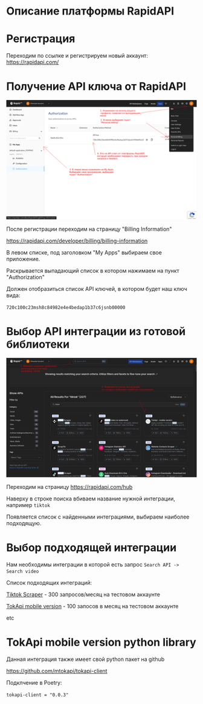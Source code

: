 # Описание платформы RapidAPI

# Регистрация

Переходим по ссылке и регистрируем новый аккаунт: https://rapidapi.com/

# Получение API ключа от RapidAPI

![](./rapid_personal_billing.png)

После регистрации переходим на страницу "Billing Information"

https://rapidapi.com/developer/billing/billing-information

В левом списке, под заголовком "My Apps" выбираем свое приложение.

Раскрывается выпадающий список в котором нажимаем на пункт "Authorization"

Должен отобразиться список API ключей, в котором будет наш ключ вида:

`720c100c23msh8c84982e4e4bedap1b37c6jsnb00000`

# Выбор API интеграции из готовой библиотеки

![](rapid_hub_tiktok_apis.png)

Переходим на страницу https://rapidapi.com/hub

Наверху в строке поиска вбиваем название нужной интеграции, например `tiktok`

Появляется список с найденными интеграциями, выбираем наиболее подходящую.

# Выбор подходящей интеграции

Нам необходимы интеграции в которой есть запрос `Search API -> Search video`

Список подходящих интеграций:

[Tiktok Scraper](https://rapidapi.com/tikwm-tikwm-default/api/tiktok-scraper7) - 300 запросов/месяц на тестовом аккаунте

[TokApi mobile version](https://rapidapi.com/Sonjik/api/tokapi-mobile-version/playground/apiendpoint_c8170e5b-b597-4cd5-b9c3-e00020f355f8) - 100 запосов в месяц на тестовом аккаунте

etc

# TokApi mobile version python library

Данная интеграция также имеет свой python пакет на github

https://github.com/mtokapi/tokapi-client

Подклчение в Poetry:

`tokapi-client = "0.0.3"`
